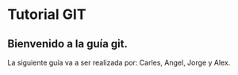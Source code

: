 # Tutorial GIT
## Bienvenido a la guía git.
La siguiente guía va a ser realizada por: Carles, Angel, Jorge y Alex.


